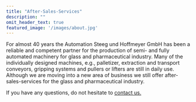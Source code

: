 ```yaml
---
title: "After-Sales-Services"
description: ""
omit_header_text: true
featured_image: '/images/about.jpg'
---
```

For almost 40 years the Automation Steeg und Hoffmeyer GmbH has been a reliable and competent partner for the production of semi- and fully automated machinery for glass and pharmaceutical industry.
Many of the individually designed machines, e.g., palletizer, extraction and transport conveyors, gripping systems and pullers or lifters are still in daily use. Although we are moving into a new area of ​​business we still offer after-sales-services for the glass and pharmaceutical industry.

If you have any questions, do not hesitate to [contact us.](/en/contact)